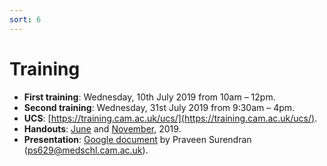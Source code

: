 ```yaml
---
sort: 6
---
```


# Training

- **First training**: Wednesday, 10th July 2019 from 10am – 12pm.
- **Second training**: Wednesday, 31st July 2019 from 9:30am – 4pm.
- **UCS**: [https://training.cam.ac.uk/ucs/](https://training.cam.ac.uk/ucs/).
- **Handouts**: [June](https://www.hpc.cam.ac.uk/files/introduction_to_hpc-jun2019-handout_0.pdf) and [November](https://www.hpc.cam.ac.uk/files/introduction_to_hpc-nov2019.pdf), 2019.
- **Presentation**: [Google document](https://tinyurl.com/y3l6jssg) by Praveen Surendran (<ps629@medschl.cam.ac.uk>).
